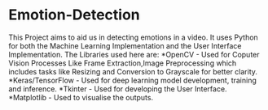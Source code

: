 # Emotion-Detection
This Project aims to aid us in detecting emotions in a video.
It uses Python for both the Machine Learning Implementation and the User Interface Implementation.
The Libraries used here are:
*OpenCV - Used for Coputer Vision Processes Like Frame Extraction,Image Preprocessing which includes tasks like Resizing and Conversion to Grayscale for better clarity.
*Keras/TensorFlow - Used for deep learning model development, training and inference.
*Tkinter - Used for developing the User Interface.
*Matplotlib - Used to visualise the outputs.
